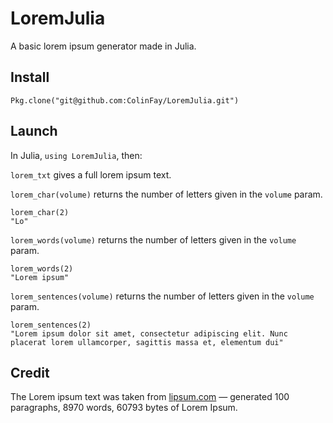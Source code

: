 # LoremJulia

A basic lorem ipsum generator made in Julia.

## Install

`Pkg.clone("git@github.com:ColinFay/LoremJulia.git")`

## Launch

In Julia, `using LoremJulia`, then:

`lorem_txt` gives a full lorem ipsum text.

`lorem_char(volume)` returns the number of letters given in the `volume` param.

```{julia}
lorem_char(2)
"Lo"
```

`lorem_words(volume)` returns the number of letters given in the `volume` param.

```{julia}
lorem_words(2)
"Lorem ipsum"
```

`lorem_sentences(volume)` returns the number of letters given in the `volume` param.


```{julia}
lorem_sentences(2)
"Lorem ipsum dolor sit amet, consectetur adipiscing elit. Nunc placerat lorem ullamcorper, sagittis massa et, elementum dui"
```

## Credit

The Lorem ipsum text was taken from [lipsum.com](http://lipsum.com/) — generated 100 paragraphs, 8970 words, 60793 bytes of Lorem Ipsum.
